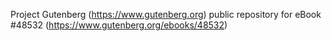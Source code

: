 Project Gutenberg (https://www.gutenberg.org) public repository for eBook #48532 (https://www.gutenberg.org/ebooks/48532)

